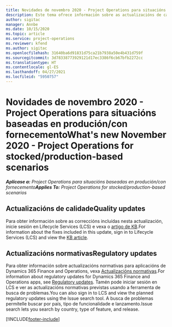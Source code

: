 ```yaml
---
title: Novidades de novembro 2020 - Project Operations para situacións baseadas en produción/con fornecemento
description: Este tema ofrece información sobre as actualizacións de calidade dispoñibles na versión de novembro de 2020 de Project Operations para situacións baseadas en produción/con fornecemento.
author: sigitac
manager: Annbe
ms.date: 10/15/2020
ms.topic: article
ms.service: project-operations
ms.reviewer: kfend
ms.author: sigitac
ms.openlocfilehash: 31640ba6d91831d75ca21b7938a50e4b431d759f
ms.sourcegitcommit: 3d78338773929121d17ec3386f6cb67bfb2272cc
ms.translationtype: HT
ms.contentlocale: gl-ES
ms.lasthandoff: 04/27/2021
ms.locfileid: "5950757"
---
```

# <a name="whats-new-november-2020---project-operations-for-stockedproduction-based-scenarios"></a><span data-ttu-id="0aa5f-103">Novidades de novembro 2020 - Project Operations para situacións baseadas en produción/con fornecemento</span><span class="sxs-lookup"><span data-stu-id="0aa5f-103">What's new November 2020 - Project Operations for stocked/production-based scenarios</span></span>

<span data-ttu-id="0aa5f-104">_**Aplícase a:** Project Operations para situacións baseadas en produción/con fornecemento_</span><span class="sxs-lookup"><span data-stu-id="0aa5f-104">_**Applies To:** Project Operations for stocked/production-based scenarios_</span></span>

## <a name="quality-updates"></a><span data-ttu-id="0aa5f-105">Actualizacións de calidade</span><span class="sxs-lookup"><span data-stu-id="0aa5f-105">Quality updates</span></span>

<span data-ttu-id="0aa5f-106">Para obter información sobre as correccións incluídas nesta actualización, inicie sesión en Lifecycle Services (LCS) e vexa o [artigo de KB](https://fix.lcs.dynamics.com/Issue/Details?bugId=488609&amp;dbType=3&amp;qc=8251e8e1d5e2386de850599926c1adc3fec8e2ba25308036d22cdfe0a1c28fc7).</span><span class="sxs-lookup"><span data-stu-id="0aa5f-106">For information about the fixes included in this update, sign in to Lifecycle Services (LCS) and view the [KB article](https://fix.lcs.dynamics.com/Issue/Details?bugId=488609&amp;dbType=3&amp;qc=8251e8e1d5e2386de850599926c1adc3fec8e2ba25308036d22cdfe0a1c28fc7).</span></span>

## <a name="regulatory-updates"></a><span data-ttu-id="0aa5f-107">Actualizacións normativas</span><span class="sxs-lookup"><span data-stu-id="0aa5f-107">Regulatory updates</span></span>

<span data-ttu-id="0aa5f-108">Para obter información sobre actualizacións normativas para aplicacións de Dynamics 365 Finance and Operations, vexa [Actualizacións normativas](/dynamics365/finance/localizations/regulatory-updates).</span><span class="sxs-lookup"><span data-stu-id="0aa5f-108">For information about regulatory updates for Dynamics 365 Finance and Operations apps, see [Regulatory updates](/dynamics365/finance/localizations/regulatory-updates).</span></span> <span data-ttu-id="0aa5f-109">Tamén pode iniciar sesión en LCS e ver as actualizacións normativas previstas usando a ferramenta de busca de problemas.</span><span class="sxs-lookup"><span data-stu-id="0aa5f-109">You can also sign in to LCS and view the planned regulatory updates using the Issue search tool.</span></span> <span data-ttu-id="0aa5f-110">A busca de problemas permítelle buscar por país, tipo de funcionalidade e lanzamento.</span><span class="sxs-lookup"><span data-stu-id="0aa5f-110">Issue search lets you search by country, type of feature, and release.</span></span>


[!INCLUDE[footer-include](../../includes/footer-banner.md)]